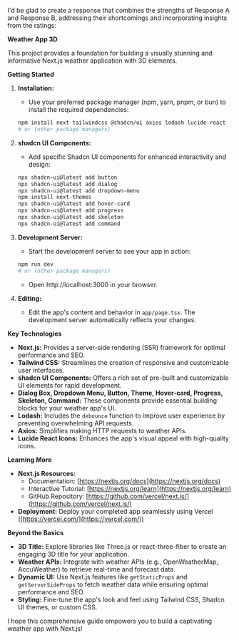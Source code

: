 I'd be glad to create a response that combines the strengths of Response A and Response B, addressing their shortcomings and incorporating insights from the ratings:

**Weather App 3D**

This project provides a foundation for building a visually stunning and informative Next.js weather application with 3D elements.

**Getting Started**

1. **Installation:**
   - Use your preferred package manager (npm, yarn, pnpm, or bun) to install the required dependencies:

   ```bash
   npm install next tailwindcss @shadcn/ui axios lodash lucide-react
   # or (other package managers)
   ```

2. **shadcn UI Components:**
   - Add specific Shadcn UI components for enhanced interactivity and design:

   ```bash
   npx shadcn-ui@latest add button
   npx shadcn-ui@latest add dialog
   npx shadcn-ui@latest add dropdown-menu
   npm install next-themes
   npx shadcn-ui@latest add hover-card
   npx shadcn-ui@latest add progress
   npx shadcn-ui@latest add skeleton
   npx shadcn-ui@latest add command
   ```

3. **Development Server:**
   - Start the development server to see your app in action:

   ```bash
   npm run dev
   # or (other package managers)
   ```

   - Open http://localhost:3000 in your browser.

4. **Editing:**
   - Edit the app's content and behavior in `app/page.tsx`. The development server automatically reflects your changes.

**Key Technologies**

- **Next.js:** Provides a server-side rendering (SSR) framework for optimal performance and SEO.
- **Tailwind CSS:** Streamlines the creation of responsive and customizable user interfaces.
- **shadcn UI Components:** Offers a rich set of pre-built and customizable UI elements for rapid development.
- **Dialog Box, Dropdown Menu, Button, Theme, Hover-card, Progress, Skeleton, Command:** These components provide essential building blocks for your weather app's UI.
- **Lodash:** Includes the `debounce` function to improve user experience by preventing overwhelming API requests.
- **Axios:** Simplifies making HTTP requests to weather APIs.
- **Lucide React Icons:** Enhances the app's visual appeal with high-quality icons.

**Learning More**

- **Next.js Resources:**
   - Documentation: [https://nextjs.org/docs](https://nextjs.org/docs)
   - Interactive Tutorial: [https://nextjs.org/learn](https://nextjs.org/learn)
   - GitHub Repository: [https://github.com/vercel/next.js/](https://github.com/vercel/next.js/)
- **Deployment:** Deploy your completed app seamlessly using Vercel ([https://vercel.com/](https://vercel.com/))

**Beyond the Basics**

- **3D Title:** Explore libraries like Three.js or react-three-fiber to create an engaging 3D title for your application.
- **Weather APIs:** Integrate with weather APIs (e.g., OpenWeatherMap, AccuWeather) to retrieve real-time and forecast data.
- **Dynamic UI:** Use Next.js features like `getStaticProps` and `getServerSideProps` to fetch weather data while ensuring optimal performance and SEO.
- **Styling:** Fine-tune the app's look and feel using Tailwind CSS, Shadcn UI themes, or custom CSS.

I hope this comprehensive guide empowers you to build a captivating weather app with Next.js!
